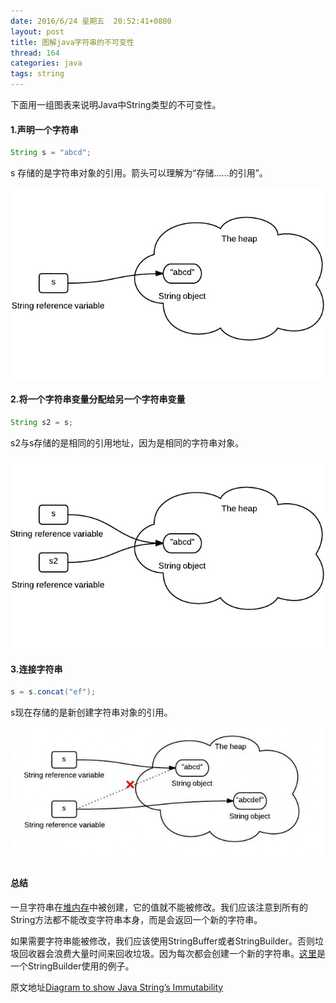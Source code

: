 ```yaml
---
date: 2016/6/24 星期五  20:52:41+0800
layout: post
title: 图解java字符串的不可变性
thread: 164
categories: java
tags: string
---
```


下面用一组图表来说明Java中String类型的不可变性。

#### 1.声明一个字符串

```java
String s = "abcd";
```

 s 存储的是字符串对象的引用。箭头可以理解为“存储……的引用”。

![enter image description here](/assets/String-Immutability-1.jpeg)
 
#### 2.将一个字符串变量分配给另一个字符串变量

```java
String s2 = s;
```

s2与s存储的是相同的引用地址，因为是相同的字符串对象。

![enter image description here](/assets/String-Immutability-2.jpeg)

#### 3.连接字符串

```java
s = s.concat("ef");
```
s现在存储的是新创建字符串对象的引用。

![enter image description here](/assets/string-immutability-650x279.jpeg)

#### 总结

一旦字符串在[堆内存](http://www.programcreek.com/2013/04/jvm-run-time-data-areas/)中被创建，它的值就不能被修改。我们应该注意到所有的String方法都不能改变字符串本身，而是会返回一个新的字符串。

如果需要字符串能被修改，我们应该使用StringBuffer或者StringBuilder。否则垃圾回收器会浪费大量时间来回收垃圾。因为每次都会创建一个新的字符串。[这里](http://www.programcreek.com/2011/11/java-read-file-into-a-string/)是一个StringBuilder使用的例子。


原文地址[Diagram to show Java String’s Immutability](http://www.programcreek.com/2009/02/diagram-to-show-java-strings-immutability/)